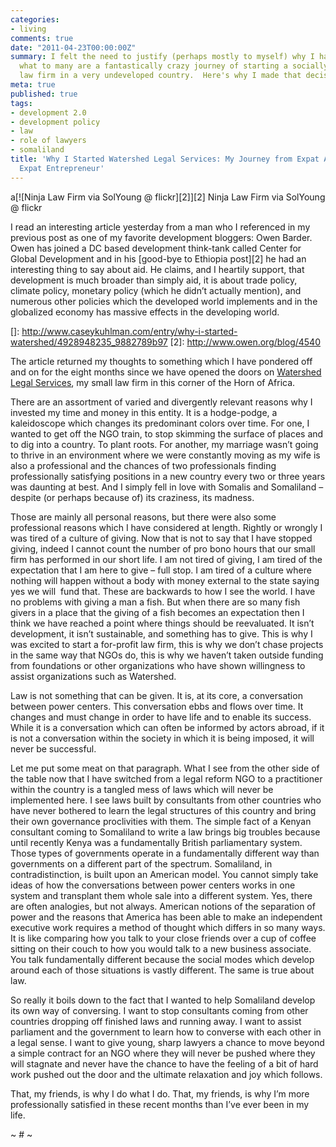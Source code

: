 ```yaml
---
categories:
- living
comments: true
date: "2011-04-23T00:00:00Z"
summary: I felt the need to justify (perhaps mostly to myself) why I have started
  what to many are a fantastically crazy journey of starting a socially-conscious
  law firm in a very undeveloped country.  Here's why I made that decision.
meta: true
published: true
tags:
- development 2.0
- development policy
- law
- role of lawyers
- somaliland
title: 'Why I Started Watershed Legal Services: My Journey from Expat Aid Worker to
  Expat Entrepreneur'
---
```


a[![Ninja Law Firm via SolYoung @ flickr][2]][2]
Ninja Law Firm via SolYoung @ flickr

I read an interesting article yesterday from a man who I referenced in my previous post as one of my favorite development bloggers: Owen Barder. Owen has joined a DC based development think-tank called Center for Global Development and in his [good-bye to Ethiopia post][2] he had an interesting thing to say about aid. He claims, and I heartily support, that development is much broader than simply aid, it is about trade policy, climate policy, monetary policy (which he didn’t actually mention), and numerous other policies which the developed world implements and in the globalized economy has massive effects in the developing world.

 []: http://www.caseykuhlman.com/entry/why-i-started-watershed/4928948235_9882789b97
 [2]: http://www.owen.org/blog/4540

The article returned my thoughts to something which I have pondered off and on for the eight months since we have opened the doors on [Watershed Legal Services][3], my small law firm in this corner of the Horn of Africa.

 [3]: http://watershedlegal.com

There are an assortment of varied and divergently relevant reasons why I invested my time and money in this entity. It is a hodge-podge, a kaleidoscope which changes its predominant colors over time. For one, I wanted to get off the NGO train, to stop skimming the surface of places and to dig into a country. To plant roots. For another, my marriage wasn’t going to thrive in an environment where we were constantly moving as my wife is also a professional and the chances of two professionals finding professionally satisfying positions in a new country every two or three years was daunting at best. And I simply fell in love with Somalis and Somaliland – despite (or perhaps because of) its craziness, its madness.

Those are mainly all personal reasons, but there were also some professional reasons which I have considered at length. Rightly or wrongly I was tired of a culture of giving. Now that is not to say that I have stopped giving, indeed I cannot count the number of pro bono hours that our small firm has performed in our short life. I am not tired of giving, I am tired of the expectation that I am here to give – full stop. I am tired of a culture where nothing will happen without a body with money external to the state saying yes we will  fund that. These are backwards to how I see the world. I have no problems with giving a man a fish. But when there are so many fish givers in a place that the giving of a fish becomes an expectation then I think we have reached a point where things should be reevaluated. It isn’t development, it isn’t sustainable, and something has to give. This is why I was excited to start a for-profit law firm, this is why we don’t chase projects in the same way that NGOs do, this is why we haven’t taken outside funding from foundations or other organizations who have shown willingness to assist organizations such as Watershed.

Law is not something that can be given. It is, at its core, a conversation between power centers. This conversation ebbs and flows over time. It changes and must change in order to have life and to enable its success. While it is a conversation which can often be informed by actors abroad, if it is not a conversation within the society in which it is being imposed, it will never be successful.

Let me put some meat on that paragraph. What I see from the other side of the table now that I have switched from a legal reform NGO to a practitioner within the country is a tangled mess of laws which will never be implemented here. I see laws built by consultants from other countries who have never bothered to learn the legal structures of this country and bring their own governance proclivities with them. The simple fact of a Kenyan consultant coming to Somaliland to write a law brings big troubles because until recently Kenya was a fundamentally British parliamentary system. Those types of governments operate in a fundamentally different way than governments on a different part of the spectrum. Somaliland, in contradistinction, is built upon an American model. You cannot simply take ideas of how the conversations between power centers works in one system and transplant them whole sale into a different system. Yes, there are often analogies, but not always. American notions of the separation of power and the reasons that America has been able to make an independent executive work requires a method of thought which differs in so many ways. It is like comparing how you talk to your close friends over a cup of coffee sitting on their couch to how you would talk to a new business associate. You talk fundamentally different because the social modes which develop around each of those situations is vastly different. The same is true about law.

So really it boils down to the fact that I wanted to help Somaliland develop its own way of conversing. I want to stop consultants coming from other countries dropping off finished laws and running away. I want to assist parliament and the government to learn how to converse with each other in a legal sense. I want to give young, sharp lawyers a chance to move beyond a simple contract for an NGO where they will never be pushed where they will stagnate and never have the chance to have the feeling of a bit of hard work pushed out the door and the ultimate relaxation and joy which follows.

That, my friends, is why I do what I do. That, my friends, is why I’m more professionally satisfied in these recent months than I’ve ever been in my life.

~ # ~

 